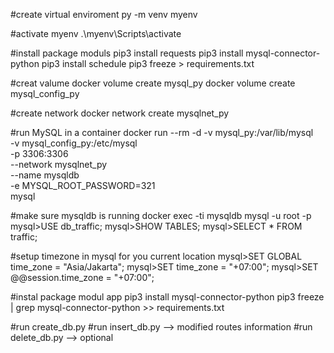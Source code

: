 #create virtual enviroment
py -m venv myenv

#activate myenv
.\myenv\Scripts\activate

#install package moduls
pip3 install requests
pip3 install mysql-connector-python
pip3 install schedule
pip3 freeze > requirements.txt

#creat valume
docker volume create mysql_py
docker volume create mysql_config_py

#create network
docker network create mysqlnet_py

#run MySQL in a container
docker run --rm -d -v mysql_py:/var/lib/mysql \
-v mysql_config_py:/etc/mysql \
-p 3306:3306 \
--network mysqlnet_py \
--name mysqldb \
-e MYSQL_ROOT_PASSWORD=321 \
mysql

#make sure mysqldb is running 
docker exec -ti mysqldb mysql -u root -p
mysql>USE db_traffic;
mysql>SHOW TABLES;
mysql>SELECT * FROM traffic;

#setup timezone in mysql for you current location
mysql>SET GLOBAL time_zone = "Asia/Jakarta";
mysql>SET time_zone = "+07:00";
mysql>SET @@session.time_zone = "+07:00";

#instal package modul app
pip3 install mysql-connector-python
pip3 freeze | grep mysql-connector-python >> requirements.txt

#run create_db.py
#run insert_db.py --> modified routes information 
#run delete_db.py --> optional